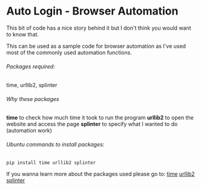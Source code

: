 # Auto Login - Browser Automation
This bit of code has a nice story behind it but I don't think you would want to know that.

This can be used as a sample code for browser automation as I've used most of the commonly used automation functions.

###### Packages required: 
time, urllib2, splinter


###### Why these packages
**time** to check how much time it took to run the program 
**urllib2** to open the website and access the page
**splinter** to specify what I wanted to do (automation work)

###### Ubuntu commands to install packages:
`pip install time urllib2 splinter`

If you wanna learn more about the packages used please go to:
[time](https://docs.python.org/2/library/time.html)
[urllib2](https://docs.python.org/2/library/urllib2.html)
[splinter](https://splinter.readthedocs.io/en/latest/)
